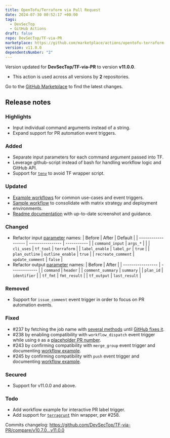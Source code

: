```yaml
---
title: OpenTofu/Terraform via Pull Request
date: 2024-07-30 00:52:17 +00:00
tags:
  - DevSecTop
  - GitHub Actions
draft: false
repo: DevSecTop/TF-via-PR
marketplace: https://github.com/marketplace/actions/opentofu-terraform-via-pull-request
version: v11.0.0
dependentsNumber: "2"
---
```



Version updated for **DevSecTop/TF-via-PR** to version **v11.0.0**.
- This action is used across all versions by **2** repositories.

Go to the [GitHub Marketplace](https://github.com/marketplace/actions/opentofu-terraform-via-pull-request) to find the latest changes.

## Release notes

### Highlights

- Input individual command arguments instead of a string.
- Expand support for PR automation event triggers.

### Added

- Separate input parameters for each command argument passed into TF.
- Leverage github-script instead of bash for handling workflow logic and GitHub API.
- Support for [`tenv`](https://tofuutils.github.io/tenv/) to avoid TF wrapper script.

### Updated

- [Example workflows](https://github.com/DevSecTop/TF-via-PR/tree/main/.github/examples) for common use-cases and event triggers.
- [Sample workflow](https://github.com/DevSecTop/TF-via-PR/blob/main/.github/workflows/tf_sample.yaml) to consolidate with matrix strategy and deployment environments.
- [Readme documentation](https://github.com/DevSecTop/TF-via-PR/blob/main/README.md) with up-to-date screenshot and guidance.

### Changed

- Refactor input [parameter](https://github.com/DevSecTop/TF-via-PR?tab=readme-ov-file#parameters) names:
  | Before             | After            | Default     |
  | ------------------ | ---------------- | ----------- |
  | `command_input`    | `args_*`         |             |
  | `cli_uses`         | `tf_tool`        | `terraform` |
  | `label_enable`     | `label_pr`       | `true`      |
  | `plan_outline`     | `outline_enable` | `true`      |
  | `recreate_comment` | `update_comment` | `false`     |
- Refactor output [parameter](https://github.com/DevSecTop/TF-via-PR?tab=readme-ov-file#parameters) names:
  | Before            | After         |
  | ----------------- | ------------- |
  | `command`         | `header`      |
  | `comment_summary` | `summary`     |
  | `plan_id`         | `identifier`  |
  | `tf_fmt`          | `fmt_result`  |
  | `tf_output`       | `last_result` |

### Removed

- Support for `issue_comment` event trigger in order to focus on PR automation events.

### Fixed

- #237 by fetching the job name with [several methods](https://github.com/DevSecTop/TF-via-PR/blob/c9d89b1dc3dca919d5277a5f23b3d4a41ad823f3/action.js#L376-L380) until [GitHub fixes it](https://github.com/orgs/community/discussions/129314).
- #238 by enabling compatibility with `workflow_dispatch` event trigger while using `0` as a [placeholder PR number](https://github.com/DevSecTop/TF-via-PR/blob/c9d89b1dc3dca919d5277a5f23b3d4a41ad823f3/action.js#L8).
- #243 by confirming compatibility with `merge_group` event trigger and documenting [workflow example](https://github.com/DevSecTop/TF-via-PR/blob/c9d89b1dc3dca919d5277a5f23b3d4a41ad823f3/.github/examples/pr_merge_matrix.yaml).
- #245 by confirming compatibility with `push` event trigger and documenting [workflow example](https://github.com/DevSecTop/TF-via-PR/blob/c9d89b1dc3dca919d5277a5f23b3d4a41ad823f3/.github/examples/pr_push_auth.yaml).

### Secured

- Support for v11.0.0 and above.

### Todo

- Add workflow example for interactive PR label trigger.
- Add support for [`terragrunt`](https://terragrunt.gruntwork.io) thin wrapper, per #258.

Commits changelog: <https://github.com/DevSecTop/TF-via-PR/compare/v10.7.0...v11.0.0>

